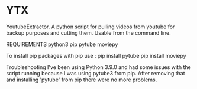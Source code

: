 # YTX
YoutubeExtractor.  A python script for pulling videos from youtube for backup purposes and cutting them. Usable from the command line.

REQUIREMENTS
python3
pip
pytube
moviepy

To install pip packages with pip use :
  pip install pytube
  pip install moviepy

Troubleshooting
I've been using Python 3.9.0 and had some issues with the script running because I was using pytube3 from pip. After removing that and installing 'pytube' from pip there were no more problems.
